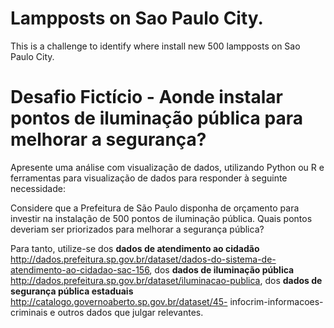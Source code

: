 # Lampposts on Sao Paulo City.

This is a challenge to identify where install new 500 lampposts on Sao Paulo City.

# Desafio Fictício - Aonde instalar pontos de iluminação pública para melhorar a segurança?

Apresente uma análise com visualização de dados, utilizando Python ou R e ferramentas para visualização de dados para responder à seguinte necessidade:

Considere que a Prefeitura de São Paulo disponha de orçamento para investir na instalação de 500 pontos de iluminação pública.
Quais pontos deveriam ser priorizados para melhorar a segurança pública?

Para tanto, utilize-se dos **dados de atendimento ao cidadão**
http://dados.prefeitura.sp.gov.br/dataset/dados-do-sistema-de-atendimento-ao-cidadao-sac-156,
dos **dados de iluminação pública** http://dados.prefeitura.sp.gov.br/dataset/iluminacao-publica,
dos **dados de segurança pública estaduais** http://catalogo.governoaberto.sp.gov.br/dataset/45-
infocrim-informacoes-criminais e outros dados que julgar relevantes.
